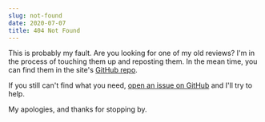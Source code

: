 ```yaml
---
slug: not-found
date: 2020-07-07
title: 404 Not Found
---
```


This is probably my fault. Are you looking for one of my old reviews? I'm in the process of touching them up
and reposting them. In the mean time, you can find them in the site's <a href="https://github.com/fshowalter/franksmovielog.com/">GitHub repo</a>.

If you still can't find what you need, <a href="https://github.com/fshowalter/franksmovielog.com/issues/new/choose">open an issue on GitHub</a> and I'll try to help.

My apologies, and thanks for stopping by.
